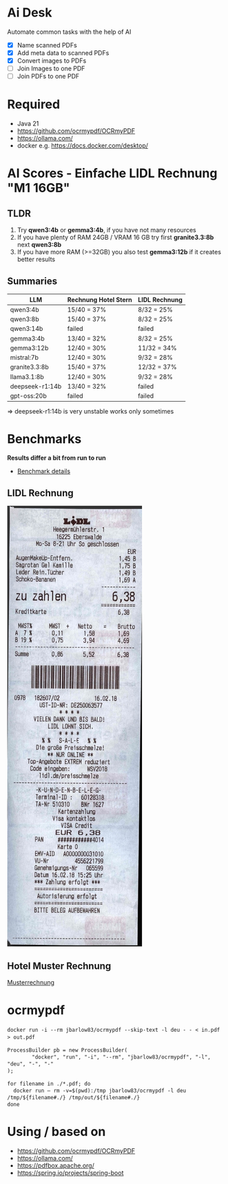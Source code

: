 # Ai Desk

Automate common tasks with the help of AI

-   [x] Name scanned PDFs
-   [x] Add meta data to scanned PDFs
-   [x] Convert images to PDFs
-   [ ] Join Images to one PDF
-   [ ] Join PDFs to one PDF

# Required

-   Java 21
-   https://github.com/ocrmypdf/OCRmyPDF
-   https://ollama.com/
-   docker e.g. https://docs.docker.com/desktop/

# AI Scores - Einfache LIDL Rechnung "M1 16GB"

## TLDR

1. Try **qwen3:4b** or **gemma3:4b**, if you have not many resources
1. If you have plenty of RAM 24GB / VRAM 16 GB try first **granite3.3:8b** next **qwen3:8b**
1. If you have more RAM (>=32GB) you also test **gemma3:12b** if it creates better results

## Summaries

| LLM  | Rechnung Hotel Stern | LIDL Rechnung |
| ---- | -------------------- | ------------- |
| qwen3:4b | 15/40 = 37% | 8/32 = 25% |
| qwen3:8b | 15/40 = 37% | 8/32 = 25% |
| qwen3:14b | failed | failed |
| gemma3:4b | 13/40 = 32% | 8/32 = 25% |
| gemma3:12b | 12/40 = 30% | 11/32 = 34% |
| mistral:7b | 12/40 = 30% | 9/32 = 28% |
| granite3.3:8b | 15/40 = 37% | 12/32 = 37% |
| llama3.1:8b | 12/40 = 30% | 9/32 = 28% |
| deepseek-r1:14b | 13/40 = 32% | failed |
| gpt-oss:20b | failed | failed |

=> deepseek-r1:14b is very unstable works only sometimes

# Benchmarks

**Results differ a bit from run to run**

- [Benchmark details](./Benchmark.MD)

## LIDL Rechnung

![LIDL Rechnung](src/test/resources/kassenzettel_lidl.jpg)

## Hotel Muster Rechnung

[Musterrechnung](src/test/resources/Musterrechnung_ocr.pdf)

# ocrmypdf

`docker run -i --rm jbarlow83/ocrmypdf --skip-text -l deu - - < in.pdf > out.pdf`

```
ProcessBuilder pb = new ProcessBuilder(
        "docker", "run", "-i", "--rm", "jbarlow83/ocrmypdf", "-l", "deu", "-", "-"
);
```

```
for filename in ./*.pdf; do
  docker run — rm -v=$(pwd):/tmp jbarlow83/ocrmypdf -l deu /tmp/${filename#./} /tmp/out/${filename#./}
done
```

# Using / based on

-   https://github.com/ocrmypdf/OCRmyPDF
-   https://ollama.com/
-   https://pdfbox.apache.org/
-   https://spring.io/projects/spring-boot
